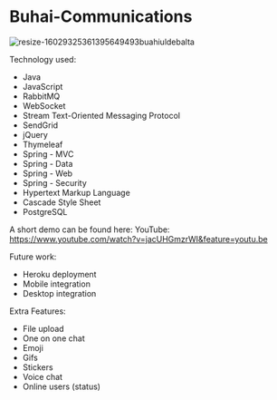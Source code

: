 # Buhai-Communications

![resize-16029325361395649493buahiuldebalta](https://user-images.githubusercontent.com/58250258/96335460-7124e100-1081-11eb-96e7-aaf593fa1d93.jpg)

Technology used:

- Java
- JavaScript
- RabbitMQ
- WebSocket
- Stream Text-Oriented Messaging Protocol
- SendGrid
- jQuery
- Thymeleaf
- Spring - MVC
- Spring - Data
- Spring - Web
- Spring - Security
- Hypertext Markup Language
- Cascade Style Sheet
- PostgreSQL

A short demo can be found here:
YouTube: https://www.youtube.com/watch?v=jacUHGmzrWI&feature=youtu.be

Future work:

- Heroku deployment
- Mobile integration
- Desktop integration

Extra Features:

- File upload
- One on one chat
- Emoji
- Gifs
- Stickers
- Voice chat
- Online users (status)









